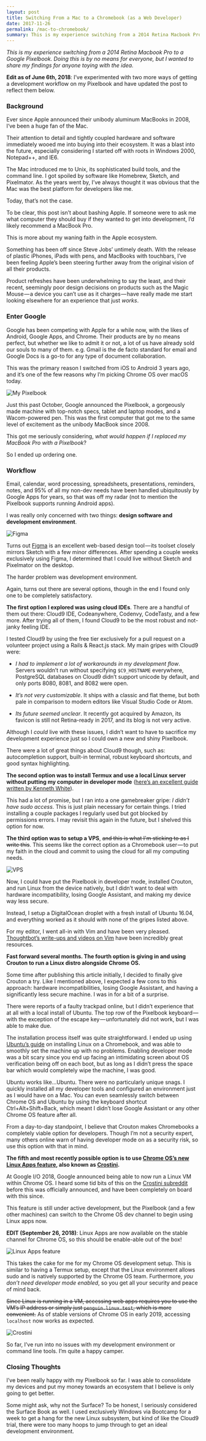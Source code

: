 ```yaml
---
layout: post
title: Switching From a Mac to a Chromebook (as a Web Developer)
date: 2017-11-26
permalink: /mac-to-chromebook/
summary: This is my experience switching from a 2014 Retina Macbook Pro to a Google Pixelbook.
---
```


_This is my experience switching from a 2014 Retina Macbook Pro to a Google Pixelbook. Doing this is by no means for everyone, but I wanted to share my findings for anyone toying with the idea._

**Edit as of June 6th, 2018**: I’ve experimented with two more ways of getting a development workflow on my Pixelbook and have updated the post to reflect them below.


### Background

Ever since Apple announced their unibody aluminum MacBooks in 2008, I‘ve been a huge fan of the Mac.

Their attention to detail and tightly coupled hardware and software immediately wooed me into buying into their ecosystem. It was a blast into the future, especially considering I started off with roots in Windows 2000, Notepad++, and IE6.

The Mac introduced me to Unix, its sophisticated build tools, and the command line. I got spoiled by software like Homebrew, Sketch, and Pixelmator. As the years went by, I’ve always thought it was obvious that the Mac was the best platform for developers like me.

Today, that’s not the case.

To be clear, this post isn’t about bashing Apple. If someone were to ask me what computer they should buy if they wanted to get into development, I’d likely recommend a MacBook Pro.

This is more about my waning faith in the Apple ecosystem.

Something has been off since Steve Jobs’ untimely death. With the release of plastic iPhones, iPads with pens, and MacBooks with touchbars, I’ve been feeling Apple’s been steering further away from the original vision of all their products.

Product refreshes have been underwhelming to say the least, and their recent, seemingly poor design decisions on products such as the Magic Mouse — a device you can’t use as it charges — have really made me start looking elsewhere for an experience that just _works_.


### Enter Google

Google has been competing with Apple for a while now, with the likes of Android, Google Apps, and Chrome. Their products are by no means perfect, but whether we like to admit it or not, a lot of us have already sold our souls to many of them. e.g. Gmail is the de facto standard for email and Google Docs is a go-to for any type of document collaboration.

This was the primary reason I switched from iOS to Android 3 years ago, and it’s one of the few reasons why I’m picking Chrome OS over macOS today.

![My Pixelbook](./pixelbook.jpg)

Just this past October, Google announced the Pixelbook, a gorgeously made machine with top-notch specs, tablet and laptop modes, and a Wacom-powered pen. This was the first computer that got me to the same level of excitement as the unibody MacBook since 2008.

This got me seriously considering, _what would happen if I replaced my MacBook Pro with a Pixelbook_?

So I ended up ordering one.


### Workflow

Email, calendar, word processing, spreadsheets, presentations, reminders, notes, and 95% of all my non-dev needs have been handled ubiquitously by Google Apps for years, so that was off my radar (not to mention the Pixelbook supports running Android apps).

I was really only concerned with two things: **design software and development environment**.

![Figma](/assets/posts/mac-to-chromebook/figma.png)

Turns out [Figma](https://www.figma.com/) is an excellent web-based design tool — its toolset closely mirrors Sketch with a few minor differences. After spending a couple weeks exclusively using Figma, I determined that I could live without Sketch and Pixelmator on the desktop.

The harder problem was development environment.

Again, turns out there are several options, though in the end I found only one to be completely satisfactory.

**The first option I explored was using cloud IDEs**. There are a handful of them out there: Cloud9 IDE, Codeanywhere, Codenvy, CodeTasty, and a few more. After trying all of them, I found Cloud9 to be the most robust and not-janky feeling IDE.

I tested Cloud9 by using the free tier exclusively for a pull request on a volunteer project using a Rails & React.js stack. My main gripes with Cloud9 were:

- _I had to implement a lot of workarounds in my development flow_. Servers wouldn’t run without specifying `$C9_HOSTNAME` everywhere, PostgreSQL databases on Cloud9 didn’t support unicode by default, and only ports 8080, 8081, and 8082 were open.

- _It’s not very customizable_. It ships with a classic and flat theme, but both pale in comparison to modern editors like Visual Studio Code or Atom.

- _Its future seemed unclear_. It recently got acquired by Amazon, its favicon is still not Retina-ready in 2017, and its blog is not very active.

Although I _could_ live with these issues, I didn’t want to have to sacrifice my development experience just so I could own a new and shiny Pixelbook.

There were a lot of great things about Cloud9 though, such as: autocompletion support, built-in terminal, robust keyboard shortcuts, and good syntax highlighting.

**The second option was to install Termux and use a local Linux server without putting my computer in developer mode** ([here’s an excellent guide written by Kenneth White](https://blog.lessonslearned.org/building-a-more-secure-development-chromebook/)).

This had a lot of promise, but I ran into a one gamebreaker gripe: _I didn’t have sudo access_. This is just plain necessary for certain things. I tried installing a couple packages I regularly used but got blocked by permissions errors. I may revisit this again in the future, but I shelved this option for now.

**The third option was to setup a VPS**, ~~and this is what I'm sticking to as I write this~~. This seems like the correct option as a Chromebook user — to put my faith in the cloud and commit to using the cloud for all my computing needs.

![VPS](/assets/posts/mac-to-chromebook/vps.png)

Now, I could have put the Pixelbook in developer mode, installed Crouton, and run Linux from the device natively, but I didn’t want to deal with hardware incompatibility, losing Google Assistant, and making my device way less secure.

Instead, I setup a DigitalOcean droplet with a fresh install of Ubuntu 16.04, and everything worked as it should with none of the gripes listed above.

For my editor, I went all-in with Vim and have been very pleased. [Thoughtbot’s write-ups and videos on Vim](https://robots.thoughtbot.com/tags/vim) have been incredibly great resources.

**Fast forward several months. The fourth option is giving in and using Crouton to run a Linux distro alongside Chrome OS.**

Some time after publishing this article initially, I decided to finally give Crouton a try. Like I mentioned above, I expected a few cons to this approach: hardware incompatibilities, losing Google Assistant, and having a significantly less secure machine. I was in for a bit of a surprise.

There were reports of a faulty trackpad online, but I didn’t experience that at all with a local install of Ubuntu. The top row of the Pixelbook keyboard — with the exception of the escape key — unfortunately did not work, but I was able to make due.

The installation process itself was quite straightforward. I ended up using [Ubuntu’s guide](https://tutorials.ubuntu.com/tutorial/install-ubuntu-on-chromebook#0) on installing Linux on a Chromebook, and was able to smoothly set the machine up with no problems. Enabling developer mode was a bit scary since you end up facing an intimidating screen about OS verification being off on each boot, but as long as I didn’t press the space bar which would completely wipe the machine, I was good.

Ubuntu works like...Ubuntu. There were no particularly unique snags. I quickly installed all my developer tools and configured an environment just as I would have on a Mac. You can even seamlessly switch between Chrome OS and Ubuntu by using the keyboard shortcut Ctrl+Alt+Shift+Back, which meant I didn’t lose Google Assistant or any other Chrome OS feature after all.

From a day-to-day standpoint, I believe that Crouton makes Chromebooks a completely viable option for developers. Though I’m not a security expert, many others online warn of having developer mode on as a security risk, so use this option with that in mind.

**The fifth and most recently possible option is to use [Chrome OS’s new Linux Apps feature](https://blog.google/products/chromebooks/linux-on-chromebooks/), also known as [Crostini](https://www.reddit.com/r/Crostini/).**

At Google I/O 2018, Google announced being able to now run a Linux VM within Chrome OS. I heard some tid bits of this on the [Crostini subreddit](https://www.reddit.com/r/Crostini/) before this was officially announced, and have been completely on board with this since.

This feature is still under active development, but the Pixelbook (and a few other machines) can switch to the Chrome OS dev channel to begin using Linux apps now.

**EDIT (September 26, 2018)**: Linux Apps are now available on the stable channel for Chrome OS, so this should be enable-able out of the box!

![Linux Apps feature](/assets/posts/mac-to-chromebook/linux.png)

This takes the cake for me for my Chrome OS development setup. This is similar to having a Termux setup, except that the Linux environment allows sudo and is natively supported by the Chrome OS team. Furthermore, *you don’t need developer mode enabled*, so you get all your security and peace of mind back.

~~Since Linux is running in a VM, accessing web apps requires you to use the VM’s IP address or simply just `penguin.linux.test`, which is more convenient.~~ As of stable versions of Chrome OS in early 2019, accessing `localhost` now works as expected.

![Crostini](/assets/posts/mac-to-chromebook//crostini.png)

So far, I’ve run into no issues with my development environment or command line tools. I’m quite a happy camper.


### Closing Thoughts

I’ve been really happy with my Pixelbook so far. I was able to consolidate my devices and put my money towards an ecosystem that I believe is only going to get better.

Some might ask, why not the Surface? To be honest, I seriously considered the Surface Book as well. I used exclusively Windows via Bootcamp for a week to get a hang for the new Linux subsystem, but kind of like the Cloud9 trial, there were too many hoops to jump through to get an ideal development environment.
